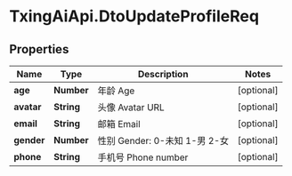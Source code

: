 # TxingAiApi.DtoUpdateProfileReq

## Properties

Name | Type | Description | Notes
------------ | ------------- | ------------- | -------------
**age** | **Number** | 年龄 Age | [optional] 
**avatar** | **String** | 头像 Avatar URL | [optional] 
**email** | **String** | 邮箱 Email | [optional] 
**gender** | **Number** | 性别 Gender: 0-未知 1-男 2-女 | [optional] 
**phone** | **String** | 手机号 Phone number | [optional] 


